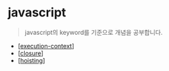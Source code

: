 # javascript

> javascript의 keyword를 기준으로 개념을 공부합니다.

- [[execution-context]]
- [[closure]]
- [[hoisting]]

[//begin]: # "Autogenerated link references for markdown compatibility"
[execution-context]: execution-context "execution context"
[closure]: closure "closure"
[hoisting]: hoisting "hoisting"
[//end]: # "Autogenerated link references"
